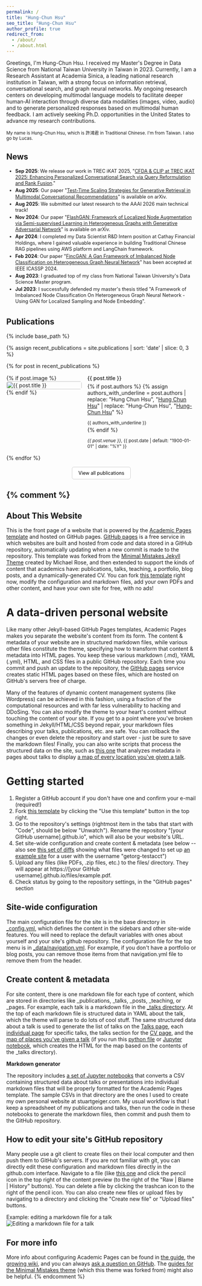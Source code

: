 ```yaml
---
permalink: /
title: "Hung-Chun Hsu"
seo_title: "Hung-Chun Hsu"
author_profile: true
redirect_from: 
  - /about/
  - /about.html
---
```


Greetings, I'm Hung-Chun Hsu. I received my Master's Degree in Data Science from National Taiwan University in Taiwan in 2023. Currently, I am a Research Assistant at Academia Sinica, a leading national research institution in Taiwan, with a strong focus on information retrieval, conversational search, and graph neural networks. My ongoing research centers on developing multimodal language models to facilitate deeper human‐AI interaction through diverse data modalities (images, video, audio) and to generate personalized responses based on multimodal human feedback. I am actively seeking Ph.D. opportunities in the United States to advance my research contributions.

<small>My name is Hung-Chun Hsu, which is 許鴻君 in Traditional Chinese. I'm from Taiwan. I also go by Lucas.</small>

## News

<style>
.news-section ul {
  margin-bottom: 0;
}
.news-section ul li {
  margin: 0;
  padding: 0 0 0.2em 0;
  line-height: 1.3;
  font-size: 0.9em;
}
</style>

<div class="news-section" markdown="1">

- **Sep 2025**: We release our work in TREC iKAT 2025, "[CFDA & CLIP at TREC iKAT 2025: Enhancing Personalized Conversational Search via Query Reformulation and Rank Fusion](https://arxiv.org/pdf/2509.15588)."
- **Aug 2025**: Our paper "[Test-Time Scaling Strategies for Generative Retrieval in Multimodal Conversational Recommendations](https://www.arxiv.org/abs/2508.18132)" is available on arXiv.
- **Aug 2025**: We submitted our latest research to the AAAI 2026 main technical track!
- **Nov 2024**: Our paper "[FlashGAN: Framework of Localized Node Augmentation via Semi-supervised Learning in Heterogeneous Graphs with Generative Adversarial Network](https://arxiv.org/pdf/2312.06519)" is available on arXiv.
- **Apr 2024**: I completed my Data Scientist R&D Intern position at Cathay Financial Holdings, where I gained valuable experience in building Traditional Chinese RAG pipelines using AWS platform and LangChain framework.
- **Feb 2024**: Our paper "[FincGAN: A Gan Framework of Imbalanced Node Classification on Heterogeneous Graph Neural Network](https://ieeexplore.ieee.org/document/10448064)" has been accepted at IEEE ICASSP 2024.
- **Aug 2023**: I graduated top of my class from National Taiwan University's Data Science Master program.
- **Jul 2023**: I successfully defended my master's thesis titled "A Framework of Imbalanced Node Classification On Heterogeneous Graph Neural Network - Using GAN for Localized Sampling and Node Embedding".

</div>

## Publications

{% include base_path %}

{% assign recent_publications = site.publications | sort: 'date' | slice: 0, 3 %}

{% for post in recent_publications %}
<div style="display: flex; align-items: flex-start; gap: 15px; margin: 15px 0; flex-wrap: wrap;">
  <div style="flex: 0 0 200px; min-width: 150px;">
    {% if post.image %}
      <img src="/images/{{ post.image }}" alt="{{ post.title }}" style="width: 100%; height: auto; border-radius: 5px;">
    {% endif %}
  </div>
  <div style="flex: 1; min-width: 250px;">
    <p style="margin-top: 0; margin-bottom: 5px; font-weight: 550;">
      {{ post.title }}
    </p>
    {% if post.authors %}
      {% assign authors_with_underline = post.authors | replace: "Hung Chun Hsu", "<u>Hung Chun Hsu</u>" | replace: "Hung-Chun Hsu", "<u>Hung-Chun Hsu</u>" %}
      <p style="font-size: 0.85em; margin-bottom: 3px;">{{ authors_with_underline }}</p>
    {% endif %}
    <p style="font-size: 0.85em; margin-bottom: 0;"><i>{{ post.venue }}</i>, {{ post.date | default: "1900-01-01" | date: "%Y" }}</p>
  </div>
</div>
{% endfor %}

<div style="margin-top: 15px; text-align: center;">
  <a href="/publications/" style="font-size: 0.9em; padding: 8px 16px; background-color: white; color: black; border: 1px solid #ccc; border-radius: 5px; text-decoration: none; display: inline-block; transition: background-color 0.3s;">
    <i class="fas fa-external-link-alt"></i> View all publications
  </a>
</div>

{% comment %}
---

## About This Website

This is the front page of a website that is powered by the [Academic Pages template](https://github.com/academicpages/academicpages.github.io) and hosted on GitHub pages. [GitHub pages](https://pages.github.com) is a free service in which websites are built and hosted from code and data stored in a GitHub repository, automatically updating when a new commit is made to the repository. This template was forked from the [Minimal Mistakes Jekyll Theme](https://mmistakes.github.io/minimal-mistakes/) created by Michael Rose, and then extended to support the kinds of content that academics have: publications, talks, teaching, a portfolio, blog posts, and a dynamically-generated CV. You can fork [this template](https://github.com/academicpages/academicpages.github.io) right now, modify the configuration and markdown files, add your own PDFs and other content, and have your own site for free, with no ads!

A data-driven personal website
======
Like many other Jekyll-based GitHub Pages templates, Academic Pages makes you separate the website's content from its form. The content & metadata of your website are in structured markdown files, while various other files constitute the theme, specifying how to transform that content & metadata into HTML pages. You keep these various markdown (.md), YAML (.yml), HTML, and CSS files in a public GitHub repository. Each time you commit and push an update to the repository, the [GitHub pages](https://pages.github.com/) service creates static HTML pages based on these files, which are hosted on GitHub's servers free of charge.

Many of the features of dynamic content management systems (like Wordpress) can be achieved in this fashion, using a fraction of the computational resources and with far less vulnerability to hacking and DDoSing. You can also modify the theme to your heart's content without touching the content of your site. If you get to a point where you've broken something in Jekyll/HTML/CSS beyond repair, your markdown files describing your talks, publications, etc. are safe. You can rollback the changes or even delete the repository and start over - just be sure to save the markdown files! Finally, you can also write scripts that process the structured data on the site, such as [this one](https://github.com/academicpages/academicpages.github.io/blob/master/talkmap.ipynb) that analyzes metadata in pages about talks to display [a map of every location you've given a talk](https://academicpages.github.io/talkmap.html).

Getting started
======
1. Register a GitHub account if you don't have one and confirm your e-mail (required!)
1. Fork [this template](https://github.com/academicpages/academicpages.github.io) by clicking the "Use this template" button in the top right. 
1. Go to the repository's settings (rightmost item in the tabs that start with "Code", should be below "Unwatch"). Rename the repository "[your GitHub username].github.io", which will also be your website's URL.
1. Set site-wide configuration and create content & metadata (see below -- also see [this set of diffs](http://archive.is/3TPas) showing what files were changed to set up [an example site](https://getorg-testacct.github.io) for a user with the username "getorg-testacct")
1. Upload any files (like PDFs, .zip files, etc.) to the files/ directory. They will appear at https://[your GitHub username].github.io/files/example.pdf.  
1. Check status by going to the repository settings, in the "GitHub pages" section

Site-wide configuration
------
The main configuration file for the site is in the base directory in [_config.yml](https://github.com/academicpages/academicpages.github.io/blob/master/_config.yml), which defines the content in the sidebars and other site-wide features. You will need to replace the default variables with ones about yourself and your site's github repository. The configuration file for the top menu is in [_data/navigation.yml](https://github.com/academicpages/academicpages.github.io/blob/master/_data/navigation.yml). For example, if you don't have a portfolio or blog posts, you can remove those items from that navigation.yml file to remove them from the header. 

Create content & metadata
------
For site content, there is one markdown file for each type of content, which are stored in directories like _publications, _talks, _posts, _teaching, or _pages. For example, each talk is a markdown file in the [_talks directory](https://github.com/academicpages/academicpages.github.io/tree/master/_talks). At the top of each markdown file is structured data in YAML about the talk, which the theme will parse to do lots of cool stuff. The same structured data about a talk is used to generate the list of talks on the [Talks page](https://academicpages.github.io/talks), each [individual page](https://academicpages.github.io/talks/2012-03-01-talk-1) for specific talks, the talks section for the [CV page](https://academicpages.github.io/cv), and the [map of places you've given a talk](https://academicpages.github.io/talkmap.html) (if you run this [python file](https://github.com/academicpages/academicpages.github.io/blob/master/talkmap.py) or [Jupyter notebook](https://github.com/academicpages/academicpages.github.io/blob/master/talkmap.ipynb), which creates the HTML for the map based on the contents of the _talks directory).

**Markdown generator**

The repository includes [a set of Jupyter notebooks](https://github.com/academicpages/academicpages.github.io/tree/master/markdown_generator
) that converts a CSV containing structured data about talks or presentations into individual markdown files that will be properly formatted for the Academic Pages template. The sample CSVs in that directory are the ones I used to create my own personal website at stuartgeiger.com. My usual workflow is that I keep a spreadsheet of my publications and talks, then run the code in these notebooks to generate the markdown files, then commit and push them to the GitHub repository.

How to edit your site's GitHub repository
------
Many people use a git client to create files on their local computer and then push them to GitHub's servers. If you are not familiar with git, you can directly edit these configuration and markdown files directly in the github.com interface. Navigate to a file (like [this one](https://github.com/academicpages/academicpages.github.io/blob/master/_talks/2012-03-01-talk-1.md) and click the pencil icon in the top right of the content preview (to the right of the "Raw | Blame | History" buttons). You can delete a file by clicking the trashcan icon to the right of the pencil icon. You can also create new files or upload files by navigating to a directory and clicking the "Create new file" or "Upload files" buttons. 

Example: editing a markdown file for a talk
![Editing a markdown file for a talk](/images/editing-talk.png)

For more info
------
More info about configuring Academic Pages can be found in [the guide](https://academicpages.github.io/markdown/), the [growing wiki](https://github.com/academicpages/academicpages.github.io/wiki), and you can always [ask a question on GitHub](https://github.com/academicpages/academicpages.github.io/discussions). The [guides for the Minimal Mistakes theme](https://mmistakes.github.io/minimal-mistakes/docs/configuration/) (which this theme was forked from) might also be helpful.
{% endcomment %}
